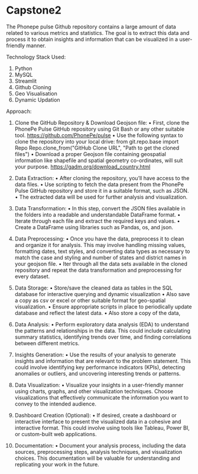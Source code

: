 # Capstone2
The Phonepe pulse Github repository contains a large amount of data related to various metrics and statistics. The goal is to extract this data and process it to obtain insights and information that can be visualized in a user-friendly manner.

Technology Stack Used:
1.	Python
2.	MySQL
3.	Streamlit
4.	Github Cloning
5.	Geo Visualisation
6.	Dynamic Updation
   
Approach:
1.	Clone the GitHub Repository & Download Geojson file:
•	First, clone the PhonePe Pulse GitHub repository using Git Bash or any other suitable tool. https://github.com/PhonePe/pulse
•	Use the following syntax to clone the repository into your local drive:
from git.repo.base import Repo
Repo.clone_from("GitHub Clone URL", "Path to get the cloned files")
•	Download a proper Geojson file containing geospatial information like shapefile and spatial geometry co-ordinates, will suit your purpose. https://gadm.org/download_country.html

2.	Data Extraction:
•	After cloning the repository, you’ll have access to the data files.
•	Use scripting to fetch the data present from the PhonePe Pulse GitHub repository and store it in a suitable format, such as JSON.
•	The extracted data will be used for further analysis and visualization.
3.	Data Transformation:
•	In this step, convert the JSON files available in the folders into a readable and understandable DataFrame format.
•	Iterate through each file and extract the required keys and values.
•	Create a DataFrame using libraries such as Pandas, os, and json. 

4.	Data Preprocessing: 
•	Once you have the data, preprocess it to clean and organize it for analysis. This may involve handling missing values, formatting dates, text styles, and converting data types as necessary to match the case and styling  and number of states and district names in your geojson file.
•	Iter through all the data sets available in the cloned repository and repeat the data transformation and preprocessing for every dataset.

5.	Data Storage:
•	Store/save the cleaned data as tables in the SQL database for interactive querying and dynamic visualization
•	Also save a copy as csv or excel or other suitable format for geo-spatial visualization.
•	Ensure appropriate scripts in place to periodically update database and reflect the latest data.
•	Also store a copy of the data, 

6.	Data Analysis: 
•	Perform exploratory data analysis (EDA) to understand the patterns and relationships in the data. This could include calculating summary statistics, identifying trends over time, and finding correlations between different metrics.

7.	Insights Generation: 
•	Use the results of your analysis to generate insights and information that are relevant to the problem statement. This could involve identifying key performance indicators (KPIs), detecting anomalies or outliers, and uncovering interesting trends or patterns.

8.	Data Visualization: 
•	Visualize your insights in a user-friendly manner using charts, graphs, and other visualization techniques. Choose visualizations that effectively communicate the information you want to convey to the intended audience.

9.	Dashboard Creation (Optional): 
•	If desired, create a dashboard or interactive interface to present the visualized data in a cohesive and interactive format. This could involve using tools like Tableau, Power BI, or custom-built web applications.

10.	Documentation: 
•	Document your analysis process, including the data sources, preprocessing steps, analysis techniques, and visualization choices. This documentation will be valuable for understanding and replicating your work in the future.
